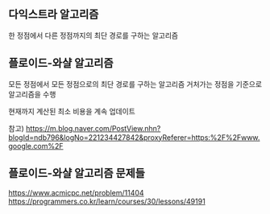 다익스트라 알고리즘
--------------------

한 정점에서 다른 정점까지의 최단 경로를 구하는 알고리즘




플로이드-와샬 알고리즘
-------------------------

모든 정점에서 모든 정점으로의 최단 경로를 구하는 알고리즘
거처가는 정점을 기준으로 알고리즘을 수행

현재까지 계산된 최소 비용을 계속 업데이트


참고) https://m.blog.naver.com/PostView.nhn?blogId=ndb796&logNo=221234427842&proxyReferer=https:%2F%2Fwww.google.com%2F





플로이드-와샬 알고리즘 문제들
------------------------------
https://www.acmicpc.net/problem/11404
https://programmers.co.kr/learn/courses/30/lessons/49191
